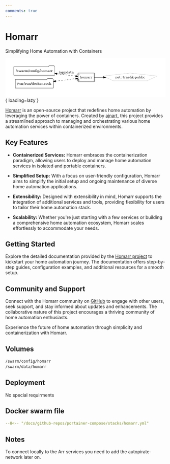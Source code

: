 ```yaml
---
comments: true
---
```


# Homarr

Simplifying Home Automation with Containers

![homarr diagram](../assets/diagrams/homarr.png){ loading=lazy }

[Homarr](https://github.com/ajnart/homarr) is an open-source project that redefines home automation by leveraging the power of containers. Created by [ajnart](https://github.com/ajnart), this project provides a streamlined approach to managing and orchestrating various home automation services within containerized environments.

## Key Features

- **Containerized Services:** Homarr embraces the containerization paradigm, allowing users to deploy and manage home automation services in isolated and portable containers.

- **Simplified Setup:** With a focus on user-friendly configuration, Homarr aims to simplify the initial setup and ongoing maintenance of diverse home automation applications.

- **Extensibility:** Designed with extensibility in mind, Homarr supports the integration of additional services and tools, providing flexibility for users to tailor their home automation stack.

- **Scalability:** Whether you're just starting with a few services or building a comprehensive home automation ecosystem, Homarr scales effortlessly to accommodate your needs.

## Getting Started

Explore the detailed documentation provided by the [Homarr project](https://github.com/ajnart/homarr) to kickstart your home automation journey. The documentation offers step-by-step guides, configuration examples, and additional resources for a smooth setup.

## Community and Support

Connect with the Homarr community on [GitHub](https://github.com/ajnart/homarr) to engage with other users, seek support, and stay informed about updates and enhancements. The collaborative nature of this project encourages a thriving community of home automation enthusiasts.

Experience the future of home automation through simplicity and containerization with Homarr.


## Volumes

```bash
/swarm/config/homarr
/swarm/data/homarr
```

## Deployment
No special requirments

## Docker swarm file
``` yaml linenums="1" 
--8<-- "/docs/github-repos/portainer-compose/stacks/homarr.yml"
```

## Notes
To connect locally to the Arr services you need to add the autopirate-network later on. 
